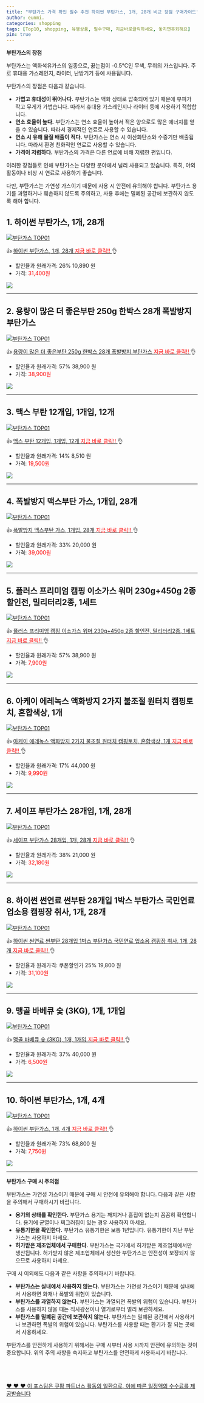 ```yaml
---
title: "부탄가스 가격 확인 필수 추천 하이썬 부탄가스, 1개, 28개 비교 장점 구매가이드"
author: eunmi.
categories: shopping
tags: [Top10, shopping, 유행상품, 필수구매, 지금바로클릭하세요, 놓치면후회해요]
pin: true
---
```

**부탄가스의 장점**

부탄가스는 액화석유가스의 일종으로, 끓는점이 -0.5℃인 무색, 무취의 가스입니다. 주로 휴대용 가스레인지, 라이터, 난방기기 등에 사용됩니다.

부탄가스의 장점은 다음과 같습니다.

* **가볍고 휴대성이 뛰어나다.** 부탄가스는 액화 상태로 압축되어 있기 때문에 부피가 작고 무게가 가볍습니다. 따라서 휴대용 가스레인지나 라이터 등에 사용하기 적합합니다.
* **연소 효율이 높다.** 부탄가스는 연소 효율이 높아서 적은 양으로도 많은 에너지를 얻을 수 있습니다. 따라서 경제적인 연료로 사용할 수 있습니다.
* **연소 시 유해 물질 배출이 적다.** 부탄가스는 연소 시 이산화탄소와 수증기만 배출됩니다. 따라서 환경 친화적인 연료로 사용할 수 있습니다.
* **가격이 저렴하다.** 부탄가스의 가격은 다른 연료에 비해 저렴한 편입니다.

이러한 장점들로 인해 부탄가스는 다양한 분야에서 널리 사용되고 있습니다. 특히, 야외 활동이나 비상 시 연료로 사용하기 좋습니다.

다만, 부탄가스는 가연성 가스이기 때문에 사용 시 안전에 유의해야 합니다. 부탄가스 용기를 과열하거나 훼손하지 않도록 주의하고, 사용 후에는 밀폐된 공간에 보관하지 않도록 해야 합니다.

   

## 1. 하이썬 부탄가스, 1개, 28개

[![부탄가스 TOP01](https:https://img1a.coupangcdn.com/image/coupang/list/adultProduct_plp.png)](https://link.coupang.com/re/AFFSDP?lptag=AF3617701&subid=GithubCoopas&pageKey=6872244508&traceid=V0-153&itemId=16444173627&vendorItemId=74686329574)


👍 [하이썬 부탄가스, 1개, 28개 <font color=red> 지금 바로 클릭!! </font> ](https://link.coupang.com/re/AFFSDP?lptag=AF3617701&subid=GithubCoopas&pageKey=6872244508&traceid=V0-153&itemId=16444173627&vendorItemId=74686329574) 👌 


- 할인율과 원래가격: 26%  10,890   원
- 가격: <span style='color:red'>31,400원</span>

[![](/discount_price.png)](https://link.coupang.com/re/AFFSDP?lptag=AF3617701&subid=GithubCoopas&pageKey=6872244508&traceid=V0-153&itemId=16444173627&vendorItemId=74686329574)

---


   

## 2. 용량이 많은 더 좋은부탄 250g 한박스 28개 폭발방지 부탄가스

[![부탄가스 TOP01](https:https://img1a.coupangcdn.com/image/coupang/list/adultProduct_plp.png)](https://link.coupang.com/re/AFFSDP?lptag=AF3617701&subid=GithubCoopas&pageKey=7692676306&traceid=V0-153&itemId=20575623683&vendorItemId=87650852611)


👍 [용량이 많은 더 좋은부탄 250g 한박스 28개 폭발방지 부탄가스 <font color=red> 지금 바로 클릭!! </font> ](https://link.coupang.com/re/AFFSDP?lptag=AF3617701&subid=GithubCoopas&pageKey=7692676306&traceid=V0-153&itemId=20575623683&vendorItemId=87650852611) 👌 


- 할인율과 원래가격: 57%  38,900   원
- 가격: <span style='color:red'>38,900원</span>

[![](/discount_price.png)](https://link.coupang.com/re/AFFSDP?lptag=AF3617701&subid=GithubCoopas&pageKey=7692676306&traceid=V0-153&itemId=20575623683&vendorItemId=87650852611)

---


   

## 3. 맥스 부탄 12개입, 1개입, 12개

[![부탄가스 TOP01](https:https://img1a.coupangcdn.com/image/coupang/list/adultProduct_plp.png)](https://link.coupang.com/re/AFFSDP?lptag=AF3617701&subid=GithubCoopas&pageKey=5017756062&traceid=V0-153&itemId=6725323861&vendorItemId=70366317707)


👍 [맥스 부탄 12개입, 1개입, 12개 <font color=red> 지금 바로 클릭!! </font> ](https://link.coupang.com/re/AFFSDP?lptag=AF3617701&subid=GithubCoopas&pageKey=5017756062&traceid=V0-153&itemId=6725323861&vendorItemId=70366317707) 👌 


- 할인율과 원래가격: 14%  8,510   원
- 가격: <span style='color:red'>19,500원</span>

[![](/discount_price.png)](https://link.coupang.com/re/AFFSDP?lptag=AF3617701&subid=GithubCoopas&pageKey=5017756062&traceid=V0-153&itemId=6725323861&vendorItemId=70366317707)

---


   

## 4. 폭발방지 맥스부탄 가스, 1개입, 28개

[![부탄가스 TOP01](https:https://img1a.coupangcdn.com/image/coupang/list/adultProduct_plp.png)](https://link.coupang.com/re/AFFSDP?lptag=AF3617701&subid=GithubCoopas&pageKey=5017756062&traceid=V0-153&itemId=10569223&vendorItemId=87479957796)


👍 [폭발방지 맥스부탄 가스, 1개입, 28개 <font color=red> 지금 바로 클릭!! </font> ](https://link.coupang.com/re/AFFSDP?lptag=AF3617701&subid=GithubCoopas&pageKey=5017756062&traceid=V0-153&itemId=10569223&vendorItemId=87479957796) 👌 


- 할인율과 원래가격: 33%  20,000   원
- 가격: <span style='color:red'>39,000원</span>

[![](/discount_price.png)](https://link.coupang.com/re/AFFSDP?lptag=AF3617701&subid=GithubCoopas&pageKey=5017756062&traceid=V0-153&itemId=10569223&vendorItemId=87479957796)

---


   

## 5. 플러스 프리미엄 캠핑 이소가스 워머 230g+450g 2종 할인전, 밀리터리2종, 1세트

[![부탄가스 TOP01](https://thumbnail8.coupangcdn.com/thumbnails/remote/230x230ex/image/vendor_inventory/dd85/aaaf0e039e801dc13b11df178e2fb0496172d701a5ee1ce84063bf799b9e.jpeg)](https://link.coupang.com/re/AFFSDP?lptag=AF3617701&subid=GithubCoopas&pageKey=7196755755&traceid=V0-153&itemId=18181679309&vendorItemId=85330744062)


👍 [플러스 프리미엄 캠핑 이소가스 워머 230g+450g 2종 할인전, 밀리터리2종, 1세트 <font color=red> 지금 바로 클릭!! </font> ](https://link.coupang.com/re/AFFSDP?lptag=AF3617701&subid=GithubCoopas&pageKey=7196755755&traceid=V0-153&itemId=18181679309&vendorItemId=85330744062) 👌 


- 할인율과 원래가격: 57%  38,900   원
- 가격: <span style='color:red'>7,900원</span>

[![](/discount_price.png)](https://link.coupang.com/re/AFFSDP?lptag=AF3617701&subid=GithubCoopas&pageKey=7196755755&traceid=V0-153&itemId=18181679309&vendorItemId=85330744062)

---


   

## 6. 아케이 에레녹스 액화방지 2가지 불조절 원터치 캠핑토치, 혼합색상, 1개

[![부탄가스 TOP01](https://thumbnail7.coupangcdn.com/thumbnails/remote/230x230ex/image/rs_quotation_api/alm2nxvn/8b54cf2a1bc44238843b8b6b52b34ddf.jpg)](https://link.coupang.com/re/AFFSDP?lptag=AF3617701&subid=GithubCoopas&pageKey=7619491701&traceid=V0-153&itemId=20197869320&vendorItemId=87288724435)


👍 [아케이 에레녹스 액화방지 2가지 불조절 원터치 캠핑토치, 혼합색상, 1개 <font color=red> 지금 바로 클릭!! </font> ](https://link.coupang.com/re/AFFSDP?lptag=AF3617701&subid=GithubCoopas&pageKey=7619491701&traceid=V0-153&itemId=20197869320&vendorItemId=87288724435) 👌 


- 할인율과 원래가격: 17%  44,000   원
- 가격: <span style='color:red'>9,990원</span>

[![](/discount_price.png)](https://link.coupang.com/re/AFFSDP?lptag=AF3617701&subid=GithubCoopas&pageKey=7619491701&traceid=V0-153&itemId=20197869320&vendorItemId=87288724435)

---


   

## 7. 세이프 부탄가스 28개입, 1개, 28개

[![부탄가스 TOP01](https:https://img1a.coupangcdn.com/image/coupang/list/adultProduct_plp.png)](https://link.coupang.com/re/AFFSDP?lptag=AF3617701&subid=GithubCoopas&pageKey=6283663529&traceid=V0-153&itemId=76012404&vendorItemId=3223742777)


👍 [세이프 부탄가스 28개입, 1개, 28개 <font color=red> 지금 바로 클릭!! </font> ](https://link.coupang.com/re/AFFSDP?lptag=AF3617701&subid=GithubCoopas&pageKey=6283663529&traceid=V0-153&itemId=76012404&vendorItemId=3223742777) 👌 


- 할인율과 원래가격: 38%  21,000   원
- 가격: <span style='color:red'>32,180원</span>

[![](/discount_price.png)](https://link.coupang.com/re/AFFSDP?lptag=AF3617701&subid=GithubCoopas&pageKey=6283663529&traceid=V0-153&itemId=76012404&vendorItemId=3223742777)

---


   

## 8. 하이썬 썬연료 썬부탄 28개입 1박스 부탄가스 국민연료 업소용 캠핑장 취사, 1개, 28개

[![부탄가스 TOP01](https:https://img1a.coupangcdn.com/image/coupang/list/adultProduct_plp.png)](https://link.coupang.com/re/AFFSDP?lptag=AF3617701&subid=GithubCoopas&pageKey=7615235107&traceid=V0-153&itemId=20177551049&vendorItemId=82674843350)


👍 [하이썬 썬연료 썬부탄 28개입 1박스 부탄가스 국민연료 업소용 캠핑장 취사, 1개, 28개 <font color=red> 지금 바로 클릭!! </font> ](https://link.coupang.com/re/AFFSDP?lptag=AF3617701&subid=GithubCoopas&pageKey=7615235107&traceid=V0-153&itemId=20177551049&vendorItemId=82674843350) 👌 


- 할인율과 원래가격: 쿠폰할인가 25%  19,800   원
- 가격: <span style='color:red'>31,100원</span>

[![](/discount_price.png)](https://link.coupang.com/re/AFFSDP?lptag=AF3617701&subid=GithubCoopas&pageKey=7615235107&traceid=V0-153&itemId=20177551049&vendorItemId=82674843350)

---


   

## 9. 맹골 바베큐 숯 (3KG), 1개, 1개입

[![부탄가스 TOP01](https:https://img1a.coupangcdn.com/image/coupang/list/adultProduct_plp.png)](https://link.coupang.com/re/AFFSDP?lptag=AF3617701&subid=GithubCoopas&pageKey=1396853167&traceid=V0-153&itemId=2432284700&vendorItemId=70426212303)


👍 [맹골 바베큐 숯 (3KG), 1개, 1개입 <font color=red> 지금 바로 클릭!! </font> ](https://link.coupang.com/re/AFFSDP?lptag=AF3617701&subid=GithubCoopas&pageKey=1396853167&traceid=V0-153&itemId=2432284700&vendorItemId=70426212303) 👌 


- 할인율과 원래가격: 37%  40,000   원
- 가격: <span style='color:red'>6,500원</span>

[![](/discount_price.png)](https://link.coupang.com/re/AFFSDP?lptag=AF3617701&subid=GithubCoopas&pageKey=1396853167&traceid=V0-153&itemId=2432284700&vendorItemId=70426212303)

---


   

## 10. 하이썬 부탄가스, 1개, 4개

[![부탄가스 TOP01](https:https://img1a.coupangcdn.com/image/coupang/list/adultProduct_plp.png)](https://link.coupang.com/re/AFFSDP?lptag=AF3617701&subid=GithubCoopas&pageKey=6872244508&traceid=V0-153&itemId=15374481712&vendorItemId=74686451668)


👍 [하이썬 부탄가스, 1개, 4개 <font color=red> 지금 바로 클릭!! </font> ](https://link.coupang.com/re/AFFSDP?lptag=AF3617701&subid=GithubCoopas&pageKey=6872244508&traceid=V0-153&itemId=15374481712&vendorItemId=74686451668) 👌 


- 할인율과 원래가격: 73%  68,800   원
- 가격: <span style='color:red'>7,750원</span>

[![](/discount_price.png)](https://link.coupang.com/re/AFFSDP?lptag=AF3617701&subid=GithubCoopas&pageKey=6872244508&traceid=V0-153&itemId=15374481712&vendorItemId=74686451668)

---
**부탄가스 구매 시 주의점**

부탄가스는 가연성 가스이기 때문에 구매 시 안전에 유의해야 합니다. 다음과 같은 사항을 주의해서 구매하시기 바랍니다.

* **용기의 상태를 확인한다.** 부탄가스 용기는 깨지거나 흠집이 없는지 꼼꼼히 확인합니다. 용기에 균열이나 찌그러짐이 있는 경우 사용하지 마세요.
* **유통기한을 확인한다.** 부탄가스 유통기한은 보통 1년입니다. 유통기한이 지난 부탄가스는 사용하지 마세요.
* **허가받은 제조업체에서 구매한다.** 부탄가스는 국가에서 허가받은 제조업체에서만 생산됩니다. 허가받지 않은 제조업체에서 생산한 부탄가스는 안전성이 보장되지 않으므로 사용하지 마세요.

구매 시 이외에도 다음과 같은 사항을 주의하시기 바랍니다.

* **부탄가스는 실내에서 사용하지 않는다.** 부탄가스는 가연성 가스이기 때문에 실내에서 사용하면 화재나 폭발의 위험이 있습니다.
* **부탄가스를 과열하지 않는다.** 부탄가스는 과열되면 폭발의 위험이 있습니다. 부탄가스를 사용하지 않을 때는 직사광선이나 열기로부터 멀리 보관하세요.
* **부탄가스를 밀폐된 공간에 보관하지 않는다.** 부탄가스는 밀폐된 공간에서 사용하거나 보관하면 폭발의 위험이 있습니다. 부탄가스를 사용할 때는 환기가 잘 되는 곳에서 사용하세요.

부탄가스를 안전하게 사용하기 위해서는 구매 시부터 사용 시까지 안전에 유의하는 것이 중요합니다. 위의 주의 사항을 숙지하고 부탄가스를 안전하게 사용하시기 바랍니다.<br><br><br><br><br> [ ❤ ❤ ❤ 이 포스팅은 쿠팡 파트너스 활동의 일환으로, 이에 따른 일정액의 수수료를 제공받습니다](https://link.coupang.com/a/bcEFyh)